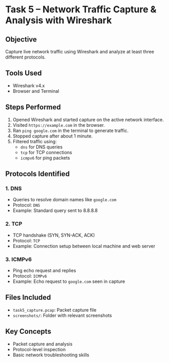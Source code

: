 # Task 5 – Network Traffic Capture & Analysis with Wireshark

## Objective
Capture live network traffic using Wireshark and analyze at least three different protocols.

## Tools Used
- Wireshark v4.x
- Browser and Terminal

## Steps Performed
1. Opened Wireshark and started capture on the active network interface.
2. Visited `https://example.com` in the browser.
3. Ran `ping google.com` in the terminal to generate traffic.
4. Stopped capture after about 1 minute.
5. Filtered traffic using:
   - `dns` for DNS queries
   - `tcp` for TCP connections
   - `icmpv6` for ping packets

## Protocols Identified

### 1. DNS
- Queries to resolve domain names like `google.com`
- Protocol: `DNS`
- Example: Standard query sent to 8.8.8.8

### 2. TCP
- TCP handshake (SYN, SYN-ACK, ACK)
- Protocol: `TCP`
- Example: Connection setup between local machine and web server

### 3. ICMPv6
- Ping echo request and replies
- Protocol: `ICMPv6`
- Example: Echo request to `google.com` seen in capture

## Files Included
- `task5_capture.pcap`: Packet capture file
- `screenshots/`: Folder with relevant screenshots

## Key Concepts
- Packet capture and analysis
- Protocol-level inspection
- Basic network troubleshooting skills



